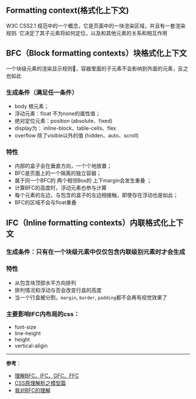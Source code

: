 ## Formatting context(格式化上下文)
W3C CSS2.1 规范中的一个概念，它是页面中的一块渲染区域，并且有一套渲染规则.
它决定了其子元素将如何定位，以及和其他元素的关系和相互作用

## BFC（Block formatting contexts）块格式化上下文
 一个块级元素的渲染显示规则，容器里面的子元素不会影响到外面的元素，反之也如此

### 生成条件（满足任一条件）
- body 根元素；
- 浮动元素：float 不为none的属性值；
- 绝对定位元素：position (absolute、fixed)
- display为： inline-block、table-cells、flex
- overflow 除了visible以外的值 (hidden、auto、scroll)

### 特性
- 内部的盒子会在垂直方向，一个个地放置；
- BFC是页面上的一个隔离的独立容器；
- 属于同一个BFC的 两个相邻Box的 上下margin会发生重叠 ；
- 计算BFC的高度时，浮动元素也参与计算
- 每个元素的左边，与包含的盒子的左边相接触，即使存在浮动也是如此；
- BFC的区域不会与float重叠

## IFC（Inline formatting contexts）内联格式化上下文
### 生成条件：只有在一个块级元素中仅仅包含内联级别元素时才会生成
### 特性
- 从包含块顶部水平方向排列
- 排列情况和浮动与否会改变行盒的高度
- 当一个行盒被分割，`margin`, `border`, `padding`都不会再有视觉效果了

### 主要影响IFC内布局的css：
- font-size
- line-height
- height
- vertical-aligin

- - -
**参考**：
- [理解BFC、IFC、GFC、FFC](http://blog.csdn.net/u011472830/article/details/73010596)
- [CSS原理解析之模型篇](https://juejin.im/post/59dca82051882578db27b1d6)
- [我对BFC的理解](http://www.cnblogs.com/dojo-lzz/p/3999013.html)
